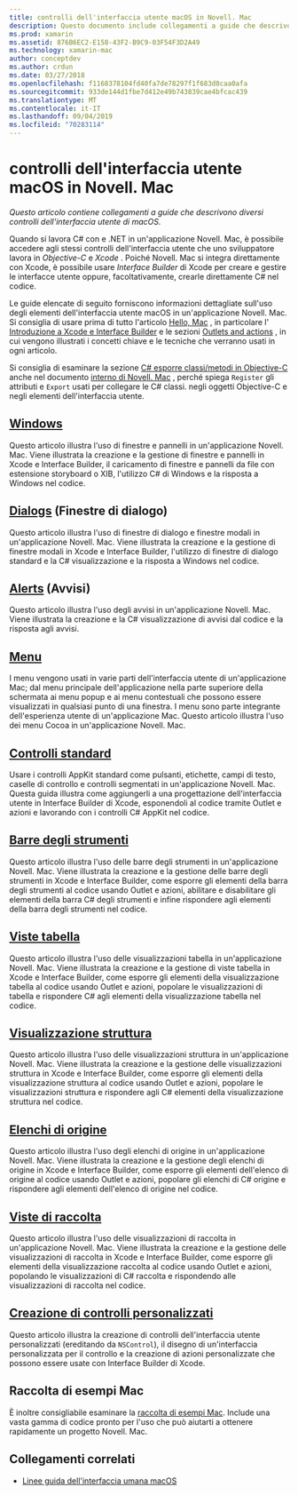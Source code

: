```yaml
---
title: controlli dell'interfaccia utente macOS in Novell. Mac
description: Questo documento include collegamenti a guide che descrivono i vari controlli dell'interfaccia utente disponibili per gli sviluppatori Novell. Mac. Il contenuto collegato esamina le finestre, le finestre di dialogo, gli avvisi, i menu, le barre degli strumenti, le visualizzazioni di tabelle, le visualizzazioni struttura e altro ancora.
ms.prod: xamarin
ms.assetid: 876B6EC2-E158-43F2-B9C9-03F54F3D2A49
ms.technology: xamarin-mac
author: conceptdev
ms.author: crdun
ms.date: 03/27/2018
ms.openlocfilehash: f1168378104fd40fa7de78297f1f683d0caa0afa
ms.sourcegitcommit: 933de144d1fbe7d412e49b743839cae4bfcac439
ms.translationtype: MT
ms.contentlocale: it-IT
ms.lasthandoff: 09/04/2019
ms.locfileid: "70283114"
---
```

# <a name="macos-user-interface-controls-in-xamarinmac"></a>controlli dell'interfaccia utente macOS in Novell. Mac

_Questo articolo contiene collegamenti a guide che descrivono diversi controlli dell'interfaccia utente di macOS._

Quando si lavora C# con e .NET in un'applicazione Novell. Mac, è possibile accedere agli stessi controlli dell'interfaccia utente che uno sviluppatore lavora in *Objective-C* e *Xcode* . Poiché Novell. Mac si integra direttamente con Xcode, è possibile usare _Interface Builder_ di Xcode per creare e gestire le interfacce utente oppure, facoltativamente, crearle direttamente C# nel codice.

Le guide elencate di seguito forniscono informazioni dettagliate sull'uso degli elementi dell'interfaccia utente macOS in un'applicazione Novell. Mac. Si consiglia di usare prima di tutto l'articolo [Hello, Mac](~/mac/get-started/hello-mac.md) , in particolare l' [Introduzione a Xcode e Interface Builder](~/mac/get-started/hello-mac.md#introduction-to-xcode-and-interface-builder) e le sezioni [Outlets and actions](~/mac/get-started/hello-mac.md#outlets-and-actions) , in cui vengono illustrati i concetti chiave e le tecniche che verranno usati in ogni articolo.

Si consiglia di esaminare la sezione [ C# esporre classi/metodi in Objective-C](~/mac/internals/how-it-works.md#exposing-c-classes--methods-to-objective-c) anche nel documento [interno di Novell. Mac](~/mac/internals/how-it-works.md) , perché spiega `Register` gli attributi e `Export` usati per collegare le C# classi. negli oggetti Objective-C e negli elementi dell'interfaccia utente.

## <a name="windowsmacuser-interfacewindowmd"></a>[Windows](~/mac/user-interface/window.md)

Questo articolo illustra l'uso di finestre e pannelli in un'applicazione Novell. Mac. Viene illustrata la creazione e la gestione di finestre e pannelli in Xcode e Interface Builder, il caricamento di finestre e pannelli da file con estensione storyboard o XIB, l'utilizzo C# di Windows e la risposta a Windows nel codice.

## <a name="dialogsmacuser-interfacedialogmd"></a>[Dialogs](~/mac/user-interface/dialog.md) (Finestre di dialogo)

Questo articolo illustra l'uso di finestre di dialogo e finestre modali in un'applicazione Novell. Mac. Viene illustrata la creazione e la gestione di finestre modali in Xcode e Interface Builder, l'utilizzo di finestre di dialogo standard e la C# visualizzazione e la risposta a Windows nel codice.

## <a name="alertsmacuser-interfacealertmd"></a>[Alerts](~/mac/user-interface/alert.md) (Avvisi)

Questo articolo illustra l'uso degli avvisi in un'applicazione Novell. Mac. Viene illustrata la creazione e la C# visualizzazione di avvisi dal codice e la risposta agli avvisi.

## <a name="menusmacuser-interfacemenumd"></a>[Menu](~/mac/user-interface/menu.md)

I menu vengono usati in varie parti dell'interfaccia utente di un'applicazione Mac; dal menu principale dell'applicazione nella parte superiore della schermata ai menu popup e ai menu contestuali che possono essere visualizzati in qualsiasi punto di una finestra. I menu sono parte integrante dell'esperienza utente di un'applicazione Mac. Questo articolo illustra l'uso dei menu Cocoa in un'applicazione Novell. Mac.

## <a name="standard-controlsmacuser-interfacestandard-controlsmd"></a>[Controlli standard](~/mac/user-interface/standard-controls.md)

Usare i controlli AppKit standard come pulsanti, etichette, campi di testo, caselle di controllo e controlli segmentati in un'applicazione Novell. Mac. Questa guida illustra come aggiungerli a una progettazione dell'interfaccia utente in Interface Builder di Xcode, esponendoli al codice tramite Outlet e azioni e lavorando con i controlli C# AppKit nel codice.

## <a name="toolbarsmacuser-interfacetoolbarmd"></a>[Barre degli strumenti](~/mac/user-interface/toolbar.md)

Questo articolo illustra l'uso delle barre degli strumenti in un'applicazione Novell. Mac. Viene illustrata la creazione e la gestione delle barre degli strumenti in Xcode e Interface Builder, come esporre gli elementi della barra degli strumenti al codice usando Outlet e azioni, abilitare e disabilitare gli elementi della barra C# degli strumenti e infine rispondere agli elementi della barra degli strumenti nel codice.

## <a name="table-viewsmacuser-interfacetable-viewmd"></a>[Viste tabella](~/mac/user-interface/table-view.md)

Questo articolo illustra l'uso delle visualizzazioni tabella in un'applicazione Novell. Mac. Viene illustrata la creazione e la gestione di viste tabella in Xcode e Interface Builder, come esporre gli elementi della visualizzazione tabella al codice usando Outlet e azioni, popolare le visualizzazioni di tabella e rispondere C# agli elementi della visualizzazione tabella nel codice.

## <a name="outline-viewsmacuser-interfaceoutline-viewmd"></a>[Visualizzazione struttura](~/mac/user-interface/outline-view.md)

Questo articolo illustra l'uso delle visualizzazioni struttura in un'applicazione Novell. Mac. Viene illustrata la creazione e la gestione delle visualizzazioni struttura in Xcode e Interface Builder, come esporre gli elementi della visualizzazione struttura al codice usando Outlet e azioni, popolare le visualizzazioni struttura e rispondere agli C# elementi della visualizzazione struttura nel codice.

## <a name="source-listsmacuser-interfacesource-listmd"></a>[Elenchi di origine](~/mac/user-interface/source-list.md)

Questo articolo illustra l'uso degli elenchi di origine in un'applicazione Novell. Mac. Viene illustrata la creazione e la gestione degli elenchi di origine in Xcode e Interface Builder, come esporre gli elementi dell'elenco di origine al codice usando Outlet e azioni, popolare gli elenchi di C# origine e rispondere agli elementi dell'elenco di origine nel codice.

## <a name="collection-viewsmacuser-interfacecollection-viewmd"></a>[Viste di raccolta](~/mac/user-interface/collection-view.md)

Questo articolo illustra l'uso delle visualizzazioni di raccolta in un'applicazione Novell. Mac. Viene illustrata la creazione e la gestione delle visualizzazioni di raccolta in Xcode e Interface Builder, come esporre gli elementi della visualizzazione raccolta al codice usando Outlet e azioni, popolando le visualizzazioni di C# raccolta e rispondendo alle visualizzazioni di raccolta nel codice.

## <a name="creating-custom-controlsmacuser-interfacecustom-controlsmd"></a>[Creazione di controlli personalizzati](~/mac/user-interface/custom-controls.md)

Questo articolo illustra la creazione di controlli dell'interfaccia utente personalizzati (ereditando da `NSControl`), il disegno di un'interfaccia personalizzata per il controllo e la creazione di azioni personalizzate che possono essere usate con Interface Builder di Xcode.

## <a name="mac-samples-gallery"></a>Raccolta di esempi Mac

È inoltre consigliabile esaminare la [raccolta di esempi Mac](https://docs.microsoft.com/samples/browse/?products=xamarin&term=Xamarin.Mac). Include una vasta gamma di codice pronto per l'uso che può aiutarti a ottenere rapidamente un progetto Novell. Mac.

## <a name="related-links"></a>Collegamenti correlati

- [Linee guida dell'interfaccia umana macOS](https://developer.apple.com/macos/human-interface-guidelines/overview/themes/)
